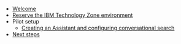 * [Welcome](index.md)
* [Reserve the IBM Technology Zone environment](TechZoneEnvironment.md)
* Pilot setup
    * [Creating an Assistant and configuring conversational search](Setup/creatingAssistant-configuringConvoSearch.md)
* [Next steps](NextSteps.md)
